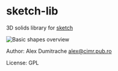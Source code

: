 sketch-lib
==========

<style>
body {margin-left: 5cm; margin-right: 3cm;}
pre { background: #eef; color: #000; margin: 15px; padding: 15px;}
</style>

[overview]: http://github.com/downloads/alexdu/sketch-lib/basic-shapes-small.png

3D solids library for [sketch](http://www.frontiernet.net/~eugene.ressler/)

![Basic shapes overview][overview]

Author:  Alex Dumitrache <alex@cimr.pub.ro>

License: GPL

